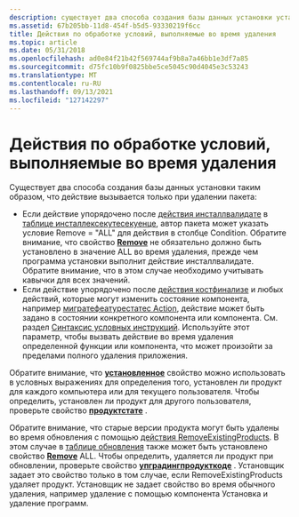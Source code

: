 ```yaml
---
description: существует два способа создания базы данных установки установщик Windows таким образом, что действие вызывается только при удалении пакета.
ms.assetid: 67b205bb-11d8-454f-b5d5-93330219f6cc
title: Действия по обработке условий, выполняемые во время удаления
ms.topic: article
ms.date: 05/31/2018
ms.openlocfilehash: ad0e84f21b42f569744af9b8a7a46bb1e3df7a85
ms.sourcegitcommit: d75fc10b9f0825bbe5ce5045c90d4045e3c53243
ms.translationtype: MT
ms.contentlocale: ru-RU
ms.lasthandoff: 09/13/2021
ms.locfileid: "127142297"
---
```

# <a name="conditioning-actions-to-run-during-removal"></a>Действия по обработке условий, выполняемые во время удаления

Существует два способа создания базы данных установки таким образом, что действие вызывается только при удалении пакета:

-   Если действие упорядочено после [действия инсталлвалидате](installvalidate-action.md) в [таблице инсталлексекутесекуенце](installexecutesequence-table.md), автор пакета может указать условие Remove = "ALL" для действия в столбце Condition. Обратите внимание, что свойство [**Remove**](remove.md) не обязательно должно быть установлено в значение ALL во время удаления, прежде чем программа установки выполнит действие инсталлвалидате. Обратите внимание, что в этом случае необходимо учитывать кавычки для всех значений.
-   Если действие упорядочено после [действия костфинализе](costfinalize-action.md) и любых действий, которые могут изменить состояние компонента, например [мигратефеатурестатес Action](migratefeaturestates-action.md), действие может быть задано в состоянии конкретного компонента или компонента. См. раздел [Синтаксис условных инструкций](conditional-statement-syntax.md). Используйте этот параметр, чтобы вызвать действие во время удаления определенной функции или компонента, что может произойти за пределами полного удаления приложения.

Обратите внимание, что [**установленное**](installed.md) свойство можно использовать в условных выражениях для определения того, установлен ли продукт для каждого компьютера или для текущего пользователя. Чтобы определить, установлен ли продукт для другого пользователя, проверьте свойство [**продуктстате**](productstate.md) .

Обратите внимание, что старые версии продукта могут быть удалены во время обновления с помощью [действия RemoveExistingProducts](removeexistingproducts-action.md). В этом случае в [таблице обновления](upgrade-table.md) также может быть установлено свойство [**Remove**](remove.md) ALL. Чтобы определить, удаляется ли продукт при обновлении, проверьте свойство [**упградингпродукткоде**](upgradingproductcode.md) . Установщик задает это свойство только в том случае, если RemoveExistingProducts удаляет продукт. Установщик не задает свойство во время обычного удаления, например удаление с помощью компонента Установка и удаление программ.

 

 



